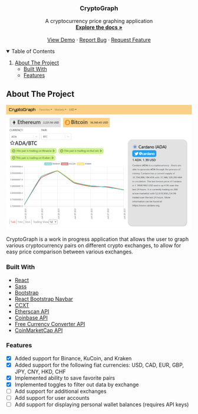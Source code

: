 <p align="center">

  <h3 align="center">CryptoGraph</h3>

  <p align="center">
    A cryptocurrency price graphing application
    <br />
    <a href="https://github.com/nikolaybutnik/CryptoGraph"><strong>Explore the docs »</strong></a>
    <br />
    <br />
    <a href="https://agile-caverns-16859.herokuapp.com/">View Demo</a>
    ·
    <a href="https://github.com/nikolaybutnik/CryptoGraph/issues">Report Bug</a>
    ·
    <a href="https://github.com/nikolaybutnik/CryptoGraph/issues">Request Feature</a>
  </p>
</p>

<details open="open">
  <summary>Table of Contents</summary>
  <ol>
    <li>
      <a href="#about-the-project">About The Project</a>
      <ul>
        <li><a href="#built-with">Built With</a></li>
        <li><a href="#features">Features</a></li>
      </ul>
    </li>
   
  </ol>
</details>

## About The Project

![CryptoGraph Image](https://github.com/nikolaybutnik/CryptoGraph/blob/master/client/public/images/cryptograph-screenshotV3.png?raw=true)

CryptoGraph is a work in progress application that allows the user to graph various cryptocurrency pairs on different crypto exchanges, to allow for easy price comparison between various exchanges.

### Built With

- [React](https://reactjs.org/)
- [Sass](https://sass-lang.com/)
- [Bootstrap](https://getbootstrap.com/)
- [React Bootstrap Navbar](https://react-bootstrap.github.io/components/navbar/)
- [CCXT](https://github.com/ccxt/ccxt)
- [Etherscan API](https://etherscan.io/apis)
- [Coinbase API](https://developers.coinbase.com/)
- [Free Currency Converter API](https://free.currencyconverterapi.com/)
- [CoinMarketCap API](https://coinmarketcap.com/api/documentation/v1/)

### Features

- [x] Added support for Binance, KuCoin, and Kraken
- [x] Added support for the following fiat currencies: USD, CAD, EUR, GBP, JPY, CNY, HKD, CHF
- [x] Implemented ability to save favorite pairs
- [x] Implemented toggles to filter out data by exchange
- [ ] Add support for additional exchanges
- [ ] Add support for user accounts
- [ ] Add support for displaying personal wallet balances (requires API keys)
